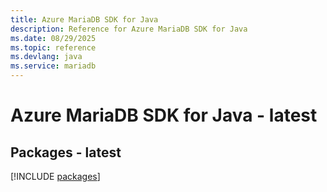```yaml
---
title: Azure MariaDB SDK for Java
description: Reference for Azure MariaDB SDK for Java
ms.date: 08/29/2025
ms.topic: reference
ms.devlang: java
ms.service: mariadb
---
```

# Azure MariaDB SDK for Java - latest
## Packages - latest
[!INCLUDE [packages](mariadb-index.md)]